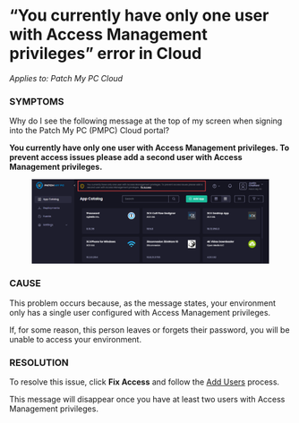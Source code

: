 # “You currently have only one user with Access Management privileges” error in Cloud

_Applies to: Patch My PC Cloud_

### SYMPTOMS

Why do I see the following message at the top of my screen when signing into the Patch My PC (PMPC) Cloud portal?

**You currently have only one user with Access Management privileges. To prevent access issues please add a second user with Access Management privileges.**

<figure><img src="../../../_images/gitbook/image%20%281758%29.png" alt="PMPC Portal showing the “You currently have only one user with Access Management privileges” message"><figcaption></figcaption></figure>

### CAUSE

This problem occurs because, as the message states, your environment only has a single user configured with Access Management privileges.&#x20;

If, for some reason, this person leaves or forgets their password, you will be unable to access your environment.

### RESOLUTION

To resolve this issue, click **Fix Access** and follow the [Add Users](../../cloud-administration/manage-cloud-users/add-a-cloud-user.md) process.

This message will disappear once you have at least two users with Access Management privileges.
